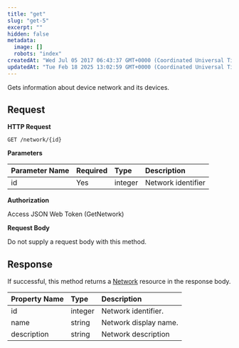 ```yaml
---
title: "get"
slug: "get-5"
excerpt: ""
hidden: false
metadata: 
  image: []
  robots: "index"
createdAt: "Wed Jul 05 2017 06:43:37 GMT+0000 (Coordinated Universal Time)"
updatedAt: "Tue Feb 18 2025 13:02:59 GMT+0000 (Coordinated Universal Time)"
---
```

Gets information about device network and its devices.

## Request

**HTTP Request**

```text
GET /network/{id}
```

**Parameters**

| Parameter Name | Required | Type    | Description        |
| :------------- | :------- | :------ | :----------------- |
| id             | Yes      | integer | Network identifier |

**Authorization**

Access JSON Web Token (GetNetwork)

**Request Body**

Do not supply a request body with this method.

## Response

If successful, this method returns a [Network](doc:network)  resource in the response body.

| Property Name | Type    | Description           |
| :------------ | :------ | :-------------------- |
| id            | integer | Network identifier.   |
| name          | string  | Network display name. |
| description   | string  | Network description   |
